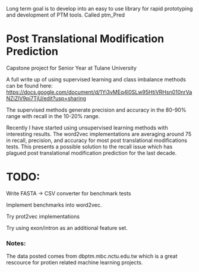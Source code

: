 Long term goal is to develop into an easy to use library for rapid prototyping and development of PTM tools. Called ptm_Pred

# Post Translational Modification Prediction 
Capstone project for Senior Year at Tulane University 

A full write up of using supervised learning and class imbalance methods can be found here: https://docs.google.com/document/d/1Yi3vMEq4l0SLw95HtiVRHsn010nrVaNZiZlV9pi7TjU/edit?usp=sharing 


The supervised methods generate precision and accuracy in the 80-90% range with recall in the 10-20% range.

Recently I have started using unsupervised learning methods with interesting results. The word2vec implementations are averaging around 75 in recall, precision, and accuracy for most post translational modifications tests. This presents a possible solution to the recall issue which has plagued post translational modification prediction for the last decade. 


# TODO:
Write FASTA -> CSV converter for benchmark tests

Implement benchmarks into word2vec.

Try prot2vec implementations

Try using exon/intron as an additional feature set.


### Notes:
The data posted comes from dbptm.mbc.nctu.edu.tw which is a great rescource for protien related machine learning projects.
